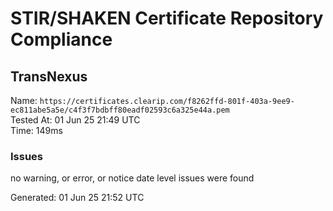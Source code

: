 # STIR/SHAKEN Certificate Repository Compliance

## TransNexus

Name: `https://certificates.clearip.com/f8262ffd-801f-403a-9ee9-ec811abe5a5e/c4f3f7bdbff80eadf02593c6a325e44a.pem`\
Tested At: 01 Jun 25 21:49 UTC\
Time: 149ms

### Issues

no warning, or error, or notice date level issues were found

Generated: 01 Jun 25 21:52 UTC